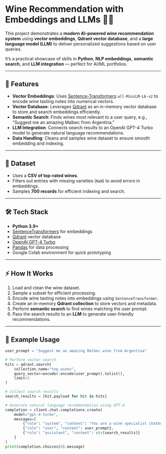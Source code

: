 # Wine Recommendation with Embeddings and LLMs 🍷🤖

This project demonstrates a **modern AI-powered wine recommendation system** using **vector embeddings**, **Qdrant vector database**, and a **large language model (LLM)** to deliver personalized suggestions based on user queries.  

It’s a practical showcase of skills in **Python**, **NLP embeddings**, **semantic search**, and **LLM integration** — perfect for AI/ML portfolios.

---

## 🚀 Features

- **Vector Embeddings**: Uses [Sentence-Transformers](https://www.sbert.net/) `all-MiniLM-L6-v2` to encode wine tasting notes into numerical vectors.  
- **Vector Database**: Leverages [Qdrant](https://qdrant.tech/) as an in-memory vector database to store and search embeddings efficiently.  
- **Semantic Search**: Finds wines most relevant to a user query, e.g., "Suggest me an amazing Malbec from Argentina."  
- **LLM Integration**: Connects search results to an OpenAI GPT-4 Turbo model to generate natural language recommendations.  
- **Data Handling**: Cleans and samples wine dataset to ensure smooth embedding and indexing.

---

## 📂 Dataset

- Uses a **CSV of top-rated wines**.
- Filters out entries with missing varieties (`NaN`) to avoid errors in embeddings.
- Samples **700 records** for efficient indexing and search.

---

## 🛠 Tech Stack

- **Python 3.9+**
- [SentenceTransformers](https://www.sbert.net/) for embeddings
- [Qdrant](https://qdrant.tech/) vector database
- [OpenAI GPT-4 Turbo](https://platform.openai.com/docs/models/gpt-4)
- [Pandas](https://pandas.pydata.org/) for data processing
- Google Colab environment for quick prototyping

---

## ⚡ How It Works

1. Load and clean the wine dataset.
2. Sample a subset for efficient processing.
3. Encode wine tasting notes into embeddings using `SentenceTransformer`.
4. Create an in-memory **Qdrant collection** to store vectors and metadata.
5. Perform **semantic search** to find wines matching the user prompt.
6. Pass the search results to an **LLM** to generate user-friendly recommendations.

---

## 📝 Example Usage

```python
user_prompt = "Suggest me an amazing Malbec wine from Argentina"

# Perform vector search
hits = qdrant.search(
    collection_name="top_wines",
    query_vector=encoder.encode(user_prompt).tolist(),
    limit=3
)

# Collect search results
search_results = [hit.payload for hit in hits]

# Generate natural language recommendation using GPT-4
completion = client.chat.completions.create(
    model="gpt-4-turbo",
    messages=[
        {"role": "system", "content": "You are a wine specialist chatbot."},
        {"role": "user", "content": user_prompt},
        {"role": "assistant", "content": str(search_results)}
    ]
)
print(completion.choices[0].message)

